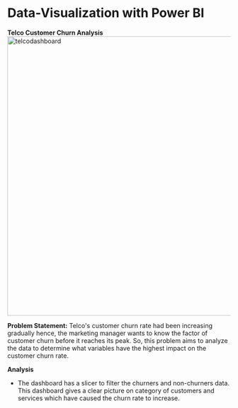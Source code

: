 # Data-Visualization with Power BI

<b>Telco Customer Churn Analysis</b><br>
<img style="align: center;" width="632" alt="telcodashboard" src="https://user-images.githubusercontent.com/73438376/138428753-350fa6a5-4167-4262-ad90-af2a58b018b0.PNG">

<b>Problem Statement:</b> Telco's customer churn rate had been increasing gradually hence, the marketing manager wants to know the factor of customer churn before it
reaches its peak. So, this problem aims to analyze the data to determine what variables have the highest impact on the customer churn rate. 

<b>Analysis</b><br>
* The dashboard has a slicer to filter the churners and non-churners data. This dashboard gives a clear picture on category of customers and services which have 
caused the churn rate to increase.

